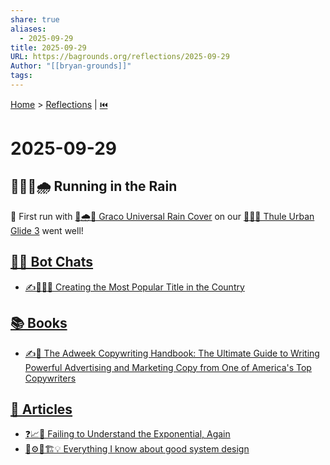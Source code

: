 ```yaml
---
share: true
aliases:
  - 2025-09-29
title: 2025-09-29
URL: https://bagrounds.org/reflections/2025-09-29
Author: "[[bryan-grounds]]"
tags:
---
```

[Home](../index.md) > [Reflections](./index.md) | [⏮️](./2025-09-28.md)  
# 2025-09-29  
## 🏃🏼‍♀️🌧️ Running in the Rain  
🔰 First run with [👶🌧️💨 Graco Universal Rain Cover](../products/graco-baby-jogging-stroller-universal-rain-cover-ventilated-weather-shield-waterproof-windproof-versatile-size-to-fit-most-jogging-strollers-vinyl-clear-plastic.md) on our [👶🏃🌆 Thule Urban Glide 3](../products/thule-urban-glide-3.md) went well!  
  
## [🤖💬 Bot Chats](../bot-chats/index.md)  
- [✍️🥇🇺🇸 Creating the Most Popular Title in the Country](../bot-chats/creating-the-most-popular-title-in-the-country.md)  
  
## [📚 Books](../books/index.md)  
- [✍️📣 The Adweek Copywriting Handbook: The Ultimate Guide to Writing Powerful Advertising and Marketing Copy from One of America's Top Copywriters](../books/the-adweek-copywriting-handbook-the-ultimate-guide-to-writing-powerful-advertising-and-marketing-copy-from-one-of-americas-top-copywriters.md)  
  
## [📄 Articles](../articles/index.md)  
- [❓📈🤦 Failing to Understand the Exponential, Again](../articles/failing-to-understand-the-exponential-again.md)  
- [🤔⚙️🧩🏗️💡 Everything I know about good system design](../articles/everything-i-know-about-good-system-design.md)
